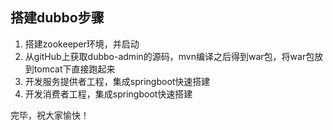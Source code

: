 ## 搭建dubbo步骤

1. 搭建zookeeper环境，并启动
2. 从gitHub上获取dubbo-admin的源码，mvn编译之后得到war包，将war包放到tomcat下直接跑起来
3. 开发服务提供者工程，集成springboot快速搭建
4. 开发消费者工程，集成springboot快速搭建

完毕，祝大家愉快！